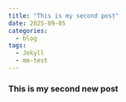 ```yaml
---
title: "This is my second post"
date: 2025-09-05
categories:
  - blog
tags:
  - Jekyll
  - mm-test
---
```



### This is my second new post

